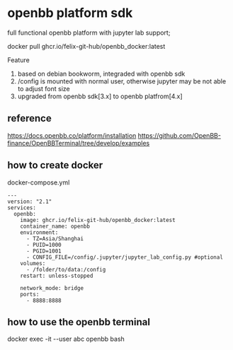 # openbb platform sdk

full functional openbb platform with jupyter lab support;

docker pull ghcr.io/felix-git-hub/openbb_docker:latest


Feature
1. based on debian bookworm, integraded with openbb sdk
2. /config is mounted with normal user, otherwise jupyter may be not able to adjust font size
3. upgraded from openbb sdk[3.x] to openbb platfrom[4.x]

## reference
https://docs.openbb.co/platform/installation
https://github.com/OpenBB-finance/OpenBBTerminal/tree/develop/examples

## how to create docker
docker-compose.yml
```
---
version: "2.1"
services:
  openbb:
    image: ghcr.io/felix-git-hub/openbb_docker:latest
    container_name: openbb
    environment:
      - TZ=Asia/Shanghai
      - PUID=1000
      - PGID=1001
      - CONFIG_FILE=/config/.jupyter/jupyter_lab_config.py #optional
    volumes:
      - /folder/to/data:/config
    restart: unless-stopped
    
    network_mode: bridge
    ports:
      - 8888:8888
```

## how to use the openbb terminal
docker exec -it --user abc openbb bash

